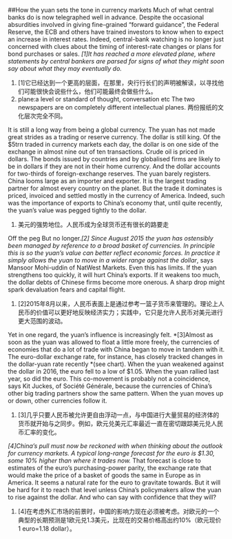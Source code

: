 ##How the yuan sets the tone in currency markets
Much of what central banks do is now telegraphed well in advance. Despite the occasional absurdities involved in giving fine-grained “forward guidance”, the Federal Reserve, the ECB and others have trained investors to know when to expect an increase in interest rates. Indeed, central-bank watching is no longer just concerned with clues about the timing of interest-rate changes or plans for bond purchases or sales. *[1]It has reached a more elevated plane, where statements by central bankers are parsed for signs of what they might soon say about what they may eventually do.*
1. [1]它已经达到一个更高的层面，在那里，央行行长们的声明被解读，以寻找他们可能很快会说些什么，他们可能最终会做些什么。
2. plane:a level or standard of thought, conversation etc
The two newspapers are on completely different intellectual planes.
两份报纸的文化层次完全不同。

It is still a long way from being a global currency. The yuan has not made great strides as a trading or reserve currency. The dollar is still king. Of the $5trn traded in currency markets each day, the dollar is on one side of the exchange in almost nine out of ten transactions. Crude oil is priced in dollars. The bonds issued by countries and by globalised firms are likely to be in dollars if they are not in their home currency. And the dollar accounts for two-thirds of foreign-exchange reserves. The yuan barely registers.
China looms large as an importer and exporter. It is the largest trading partner for almost every country on the planet. But the trade it dominates is priced, invoiced and settled mostly in the currency of America. Indeed, such was the importance of exports to China’s economy that, until quite recently, the yuan’s value was pegged tightly to the dollar.
1. 美元的强势地位。人民币成为全球货币还有很长的路要走

Off the peg
But no longer.*[2] Since August 2015 the yuan has ostensibly been managed by reference to a broad basket of currencies. In principle this is so the yuan’s value can better reflect economic forces. In practice it simply allows the yuan to move in a wider range against the dollar*, says Mansoor Mohi-uddin of NatWest Markets. Even this has limits. If the yuan strengthens too quickly, it will hurt China’s exports. If it weakens too much, the dollar debts of Chinese firms become more onerous. A sharp drop might spark devaluation fears and capital flight.
1. [2]2015年8月以来，人民币表面上是通过参考一篮子货币来管理的。理论上人民币的价值可以更好地反映经济实力；实践中，它只是允许人民币对美元进行更大范围的波动。

Yet in one regard, the yuan’s influence is increasingly felt. *[3]Almost as soon as the yuan was allowed to float a little more freely, the currencies of economies that do a lot of trade with China began to move in tandem with it. The euro-dollar exchange rate, for instance, has closely tracked changes in the dollar-yuan rate recently *(see chart). When the yuan weakened against the dollar in 2016, the euro fell to a low of $1.05. When the yuan rallied last year, so did the euro. This co-movement is probably not a coincidence, says Kit Juckes, of Société Générale, because the currencies of China’s other big trading partners show the same pattern. When the yuan moves up or down, other currencies follow it.
1. [3]几乎只要人民币被允许更自由浮动一点，与中国进行大量贸易的经济体的货币就开始与之同步。例如，欧元兑美元汇率最近一直在密切跟踪美元兑人民币汇率的变化。

*[4]China’s pull must now be reckoned with when thinking about the outlook for currency markets. A typical long-range forecast for the euro is $1.30, some 10% higher than where it trades now.* That forecast is close to estimates of the euro’s purchasing-power parity, the exchange rate that would make the price of a basket of goods the same in Europe as in America. It seems a natural rate for the euro to gravitate towards. But it will be hard for it to reach that level unless China’s policymakers allow the yuan to rise against the dollar. And who can say with confidence that they will?
1. [4]在考虑外汇市场的前景时，中国的影响力现在必须被考虑。对欧元的一个典型的长期预测是1欧元兑1.3美元，比现在的交易价格高出约10%（欧元现价 1 euro=1.18 dollar）。